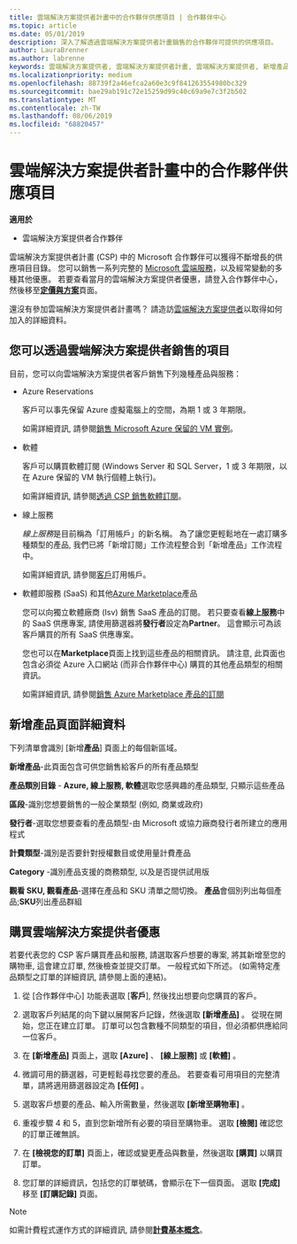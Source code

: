 ```yaml
---
title: 雲端解決方案提供者計畫中的合作夥伴供應項目 | 合作夥伴中心
ms.topic: article
ms.date: 05/01/2019
description: 深入了解透過雲端解決方案提供者計畫銷售的合作夥伴可提供的供應項目。
author: LauraBrenner
ms.author: labrenne
keywords: 雲端解決方案提供者, 雲端解決方案提供者計畫, 雲端解決方案提供者, 新增產品, 銷售給客戶, 合作夥伴供應項目, 雲端解決方案提供者供應項目, 雲端式服務, Azure, Office 365, Dynamics, 雲端解決方案提供者合作夥伴, 在雲端解決方案提供者中銷售, Azure RI, Azure 保留的虛擬機器執行個體, Azure Reservations, 線上服務, 訂閱軟體, AHUB, Azure 上的 SQL Server, Azure 上的 Windows Server, 客戶訂閱
ms.localizationpriority: medium
ms.openlocfilehash: 88739f2a46efca2a60e3c9f841263554980bc329
ms.sourcegitcommit: bae29ab191c72e15259d99c40c69a9e7c3f2b502
ms.translationtype: MT
ms.contentlocale: zh-TW
ms.lasthandoff: 08/06/2019
ms.locfileid: "68820457"
---
```

# <a name="partner-offers-in-the-cloud-solution-provider-program"></a>雲端解決方案提供者計畫中的合作夥伴供應項目 

**適用於**

-  雲端解決方案提供者合作夥伴

雲端解決方案提供者計畫 (CSP) 中的 Microsoft 合作夥伴可以獲得不斷增長的供應項目目錄。 您可以銷售一系列完整的 [Microsoft 雲端服務](https://partner.microsoft.com/cloud-solution-provider/products-and-services)，以及經常變動的多種其他優惠。 若要查看當月的雲端解決方案提供者優惠，請登入合作夥伴中心，然後移至[**定價與方案**](https://partnercenter.microsoft.com/pcv/sales)頁面。  

還沒有參加雲端解決方案提供者計畫嗎？ 請造訪[雲端解決方案提供者](https://partner.microsoft.com/cloud-solution-provider)以取得如何加入的詳細資料。 

## <a name="what-you-can-sell-through-csp"></a>您可以透過雲端解決方案提供者銷售的項目

目前，您可以向雲端解決方案提供者客戶銷售下列幾種產品與服務：

- Azure Reservations<br> 

    客戶可以事先保留 Azure 虛擬電腦上的空間，為期 1 或 3 年期限。<br>
    
    如需詳細資訊, 請參閱[銷售 Microsoft Azure 保留的 VM 實例](azure-reservations.md)。

- 軟體<br>

    客戶可以購買軟體訂閱 (Windows Server 和 SQL Server，1 或 3 年期限，以在 Azure 保留的 VM 執行個體上執行)。<br>
 
    如需詳細資訊, 請參閱[透過 CSP 銷售軟體訂閱](csp-software-subscriptions.md)。  

- 線上服務<br>

    *線上服務*是目前稱為「訂用帳戶」的新名稱。 為了讓您更輕鬆地在一處訂購多種類型的產品, 我們已將「新增訂閱」工作流程整合到「新增產品」工作流程中。<br>
    
    如需詳細資訊, 請參閱[客戶](customer-subscriptions.md)訂用帳戶。

- 軟體即服務 (SaaS) 和其他[Azure Marketplace](https://azuremarketplace.microsoft.com/marketplace)產品<br>

    您可以向獨立軟體廠商 (Isv) 銷售 SaaS 產品的訂閱。 若只要查看**線上服務**中的 SaaS 供應專案, 請使用篩選器將**發行者**設定為**Partner**。 這會顯示可為該客戶購買的所有 SaaS 供應專案。<br>
    
    您也可以在**Marketplace**頁面上找到這些產品的相關資訊。 請注意, 此頁面也包含必須從 Azure 入口網站 (而非合作夥伴中心) 購買的其他產品類型的相關資訊。<br>

    如需詳細資訊, 請參閱[銷售 Azure Marketplace 產品的訂閱](sell-marketplace-products.md)

## <a name="add-products-page-details"></a>新增產品頁面詳細資料

下列清單會識別 [新增**產品**] 頁面上的每個新區域。

**新增產品**-此頁面包含可供您銷售給客戶的所有產品類型

**產品類別目錄** -  **Azure, 線上服務, 軟體**選取您感興趣的產品類型, 只顯示這些產品

**區段**-識別您想要銷售的一般企業類型 (例如, 商業或政府)

**發行者**-選取您想要查看的產品類型-由 Microsoft 或協力廠商發行者所建立的應用程式

**計費類型**-識別是否要針對授權數目或使用量計費產品

**Category** -識別產品支援的商務類型, 以及是否提供試用版

**觀看 SKU, 觀看產品**-選擇在產品和 SKU 清單之間切換。 **產品**會個別列出每個產品;**SKU**列出產品群組

## <a name="buy-csp-offers"></a>購買雲端解決方案提供者優惠

若要代表您的 CSP 客戶購買產品和服務, 請選取客戶想要的專案, 將其新增至您的購物車, 這會建立訂單, 然後檢查並提交訂單。 一般程式如下所述。 (如需特定產品類型之訂單的詳細資訊, 請參閱上面的連結)。

1. 從 [合作夥伴中心] 功能表選取 [**客戶**], 然後找出想要向您購買的客戶。 

2. 選取客戶列結尾的向下鍵以展開客戶記錄，然後選取 **\[新增產品\]** 。 從現在開始，您正在建立訂單。 訂單可以包含數種不同類型的項目，但必須都供應給同一位客戶。

3. 在 **\[新增產品\]** 頁面上，選取 **\[Azure\]** 、 **\[線上服務\]** 或 **\[軟體\]** 。

4. 微調可用的篩選器，可更輕鬆尋找您要的產品。 若要查看可用項目的完整清單，請將適用篩選器設定為 **\[任何\]** 。 

5. 選取客戶想要的產品、輸入所需數量，然後選取 **\[新增至購物車\]** 。

6. 重複步驟 4 和 5，直到您新增所有必要的項目至購物車。 選取 **\[檢閱\]** 確認您的訂單正確無誤。  

7. 在 **\[檢視您的訂單\]** 頁面上，確認或變更產品與數量，然後選取 **\[購買\]** 以購買訂單。 

8. 您訂單的詳細資訊，包括您的訂單號碼，會顯示在下一個頁面。 選取 **\[完成\]** 移至 **\[訂購記錄\]** 頁面。 

> [!NOTE]
> 如需計費程式運作方式的詳細資訊, 請參閱[**計費基本概念**](https://docs.microsoft.com/partner-center/billing-basics)。


